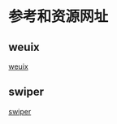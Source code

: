 # 参考和资源网址

## weuix

[weuix](http://weixin.yoby123.cn/weuix/)


## swiper
[swiper](http://www.swiper.com.cn/)